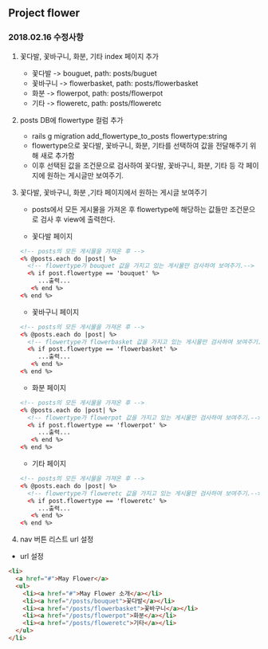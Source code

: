 ## Project flower

### 2018.02.16 수정사항

1. 꽃다발, 꽃바구니, 화분, 기타 index 페이지 추가

   - 꽃다발 -> bouguet, path: posts/buguet
   - 꽃바구니 -> flowerbasket, path: posts/flowerbasket
   - 화분 -> flowerpot, path: posts/flowerpot
   - 기타 -> floweretc, path: posts/floweretc

2. posts DB에 flowertype 컬럼 추가

   - rails g migration add_flowertype_to_posts flowertype:string 
   - flowertype으로 꽃다발, 꽃바구니, 화분, 기타를 선택하여 값을 전달해주기 위해 새로 추가함
   - 이후 선택된 값을 조건문으로 검사하여 꽃다발, 꽃바구니, 화분, 기타 등 각 페이지에 원하는 게시글만 보여주기.

3. 꽃다발, 꽃바구니, 화분 ,기타 페이지에서 원하는 게시글 보여주기

   - posts에서 모든 게시물을 가져온 후 flowertype에 해당하는 값들만 조건문으로 검사 후 view에 출력한다.


   - 꽃다발 페이지 

   ```html
   <!-- posts의 모든 게시물을 가져온 후 -->
   <% @posts.each do |post| %>
     <!-- flowertype가 bouquet 값을 가지고 있는 게시물만 검사하여 보여주기.-->
     <% if post.flowertype == 'bouquet' %>
   		...출력...
      <% end %>
   <% end %>
   ```

   - 꽃바구니 페이지 

   ```html
   <!-- posts의 모든 게시물을 가져온 후 -->
   <% @posts.each do |post| %>
     <!-- flowertype가 flowerbasket 값을 가지고 있는 게시물만 검사하여 보여주기.-->
     <% if post.flowertype == 'flowerbasket' %>
   		...출력...
      <% end %>
   <% end %>
   ```

   - 화분 페이지

   ```html
   <!-- posts의 모든 게시물을 가져온 후 -->
   <% @posts.each do |post| %>
     <!-- flowertype가 flowerpot 값을 가지고 있는 게시물만 검사하여 보여주기.-->
     <% if post.flowertype == 'flowerpot' %>
   		...출력...
      <% end %>
   <% end %>
   ```

   - 기타 페이지

   ```html
   <!-- posts의 모든 게시물을 가져온 후 -->
   <% @posts.each do |post| %>
     <!-- flowertype가 floweretc 값을 가지고 있는 게시물만 검사하여 보여주기.-->
     <% if post.flowertype == 'floweretc' %>
   		...출력...
      <% end %>
   <% end %>
   ```

4.  nav 버튼 리스트 url 설정

   - url 설정

   ```html
   <li>
     <a href="#">May Flower</a>
     <ul>
       <li><a href="#">May Flower 소개</a></li>
       <li><a href="/posts/bouquet">꽃다발</a></li>
       <li><a href="/posts/flowerbasket">꽃바구니</a></li>
       <li><a href="/posts/flowerpot">화분</a></li>
       <li><a href="/posts/floweretc">기타</a></li>
     </ul>
   </li>
   ```

   ​